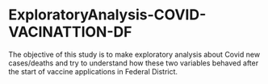 # ExploratoryAnalysis-COVID-VACINATTION-DF
The objective of this study is to make exploratory analysis about Covid new cases/deaths and try to understand how these two variables behaved after the start of vaccine applications in Federal District.
